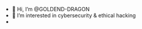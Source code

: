 - 👋 Hi, I’m @GOLDEND-DRAGON
- 👀 I’m interested in cybersecurity & ethical hacking
-

<!---
GOLDEND-DRAGON/GOLDEND-DRAGON is a ✨ special ✨ repository because its `README.md` (this file) appears on your GitHub profile.
You can click the Preview link to take a look at your changes.
--->
